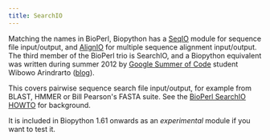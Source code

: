 ```yaml
---
title: SearchIO
---
```


Matching the names in BioPerl, Biopython has a [SeqIO](SeqIO "wikilink")
module for sequence file input/output, and [AlignIO](AlignIO "wikilink")
for multiple sequence alignment input/output. The third member of the
BioPerl trio is SearchIO, and a Biopython equivalent was written during
summer 2012 by [Google Summer of Code](Google_Summer_of_Code "wikilink")
student Wibowo Arindrarto ([blog](http://bow.web.id/blog/tag/gsoc/)).

This covers pairwise sequence search file input/output, for example from
BLAST, HMMER or Bill Pearson's FASTA suite. See the [BioPerl SearchIO
HOWTO](http://www.bioperl.org/wiki/HOWTO:SearchIO) for background.

It is included in Biopython 1.61 onwards as an *experimental* module if
you want to test it.
